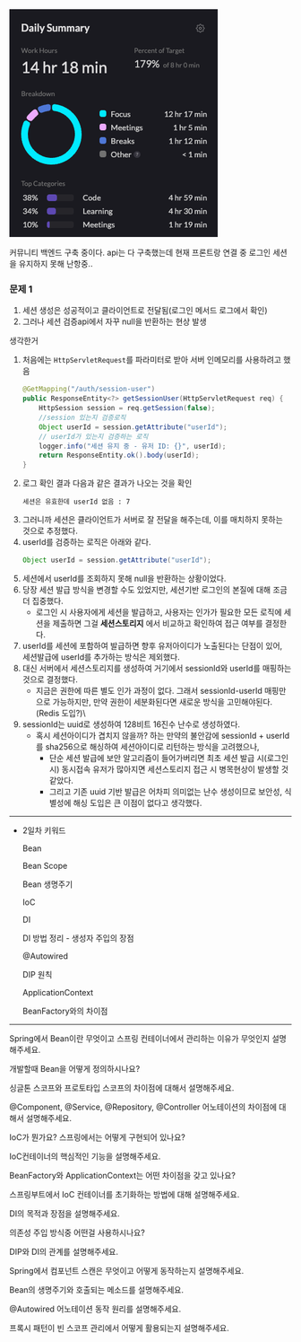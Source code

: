 <img src="/Tracking_Time/3_Mar/250310.png">

커뮤니티 백엔드 구축 중이다. api는 다 구축했는데 현재 프론트랑 연결 중 로그인 세션을 유지하지 못해 난항중..

### 문제 1
1. 세션 생성은 성공적이고 클라이언트로 전달됨(로그인 메서드 로그에서 확인)
2. 그러나 세션 검증api에서 자꾸 null을 반환하는 현상 발생

생각한거
1. 처음에는 ```HttpServletRequest```를 파라미터로 받아 서버 인메모리를 사용하려고 했음
    ```java
    @GetMapping("/auth/session-user")
    public ResponseEntity<?> getSessionUser(HttpServletRequest req) {
        HttpSession session = req.getSession(false);
        //session 있는지 검증로직
        Object userId = session.getAttribute("userId");
        // userId가 있는지 검증하는 로직
        logger.info("세션 유지 중 - 유저 ID: {}", userId);
        return ResponseEntity.ok().body(userId);
    }
    ```
2. 로그 확인 결과 다음과 같은 결과가 나오는 것을 확인
    ```
   세션은 유효한데 userId 없음 : 7
   ```
3. 그러니까 세션은 클라이언트가 서버로 잘 전달을 해주는데, 이를 매치하지 못하는 것으로 추정했다.
4. userId를 검증하는 로직은 아래와 같다.
    ```java
   Object userId = session.getAttribute("userId");
    ```
5. 세션에서 userId를 조회하지 못해 null을 반환하는 상황이었다.
6. 당장 세션 발급 방식을 변경할 수도 있었지만, 세션기반 로그인의 본질에 대해 조금 더 집중했다.
   * 로그인 시 사용자에게 세션을 발급하고, 사용자는 인가가 필요한 모든 로직에 세션을 제출하면 그걸 **세션스토리지** 에서 비교하고 확인하여 접근 여부를 결정한다.
7. userId를 세션에 포함하여 발급하면 향후 유저아이디가 노출된다는 단점이 있어, 세션발급에 userId를 추가하는 방식은 제외했다.
8. 대신 서버에서 세션스토리지를 생성하여 거기에서 sessionId와 userId를 매핑하는 것으로 결정했다.
   * 지금은 권한에 따른 별도 인가 과정이 없다. 그래서 sessionId-userId 매핑만으로 가능하지만, 만약 권한이 세분화된다면 새로운 방식을 고민해야된다.(Redis 도입?)\
9. sessionId는 uuid로 생성하여 128비트 16진수 난수로 생성하였다.
   * 혹시 세션아이디가 겹치지 않을까? 하는 만약의 불안감에 sessionId + userId를 sha256으로 해싱하여 세션아이디로 리턴하는 방식을 고려했으나,
     * 단순 세션 발급에 보안 알고리즘이 들어가버리면 최초 세션 발급 시(로그인 시) 동시접속 유저가 많아지면 세션스토리지 접근 시 병목현상이 발생할 것 같았다.
     * 그리고 기존 uuid 기반 발급은 어차피 의미없는 난수 생성이므로 보안성, 식별성에 해싱 도입은 큰 이점이 없다고 생각했다.
-----
- 2일차 키워드

  Bean

  Bean Scope

  Bean 생명주기

  IoC

  DI

  DI 방법 정리 - 생성자 주입의 장점

  @Autowired

  DIP 원칙

  ApplicationContext

  BeanFactory와의 차이점
--------

  Spring에서 Bean이란 무엇이고 스프링 컨테이너에서 관리하는 이유가 무엇인지 설명해주세요.

  개발할때 Bean을 어떻게 정의하시나요?

  싱글톤 스코프와 프로토타입 스코프의 차이점에 대해서 설명해주세요.

  @Component, @Service, @Repository, @Controller 어노테이션의 차이점에 대해서 설명해주세요.

  IoC가 뭔가요? 스프링에서는 어떻게 구현되어 있나요?

  IoC컨테이너의 핵심적인 기능을 설명해주세요.

  BeanFactory와 ApplicationContext는 어떤 차이점을 갖고 있나요?

  스프링부트에서 IoC 컨테이너를 초기화하는 방법에 대해 설명해주세요.

  DI의 목적과 장점을 설명해주세요.

  의존성 주입 방식중 어떤걸 사용하시나요?

  DIP와 DI의 관계를 설명해주세요.

  Spring에서 컴포넌트 스캔은 무엇이고 어떻게 동작하는지 설명해주세요.

  Bean의 생명주기와 호출되는 메소드를 설명해주세요.

  @Autowired 어노테이션 동작 원리를 설명해주세요.

  프록시 패턴이 빈 스코프 관리에서 어떻게 활용되는지 설명해주세요.